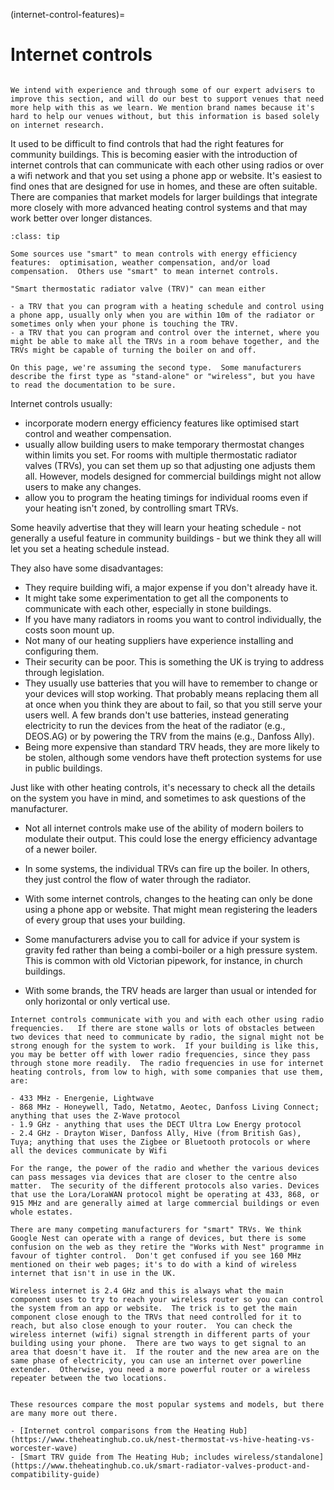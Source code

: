(internet-control-features)=
# Internet controls

```{admonition} Needs improvement

We intend with experience and through some of our expert advisers to improve this section, and will do our best to support venues that need more help with this as we learn. We mention brand names because it's hard to help our venues without, but this information is based solely on internet research.

```

It used to be difficult to find controls that had the right features for community buildings.  This is becoming easier with the introduction of internet controls that can communicate with each other using radios or over a wifi network and that you set using a phone app or website.  It's easiest to find ones that are designed for use in homes, and these are often suitable.  There are companies that market models for larger buildings that integrate more closely with more advanced heating control systems and that may work better over longer distances.

```{admonition} "Smart controls"
:class: tip

Some sources use "smart" to mean controls with energy efficiency features:  optimisation, weather compensation, and/or load compensation.  Others use "smart" to mean internet controls. 

"Smart thermostatic radiator valve (TRV)" can mean either 

- a TRV that you can program with a heating schedule and control using a phone app, usually only when you are within 10m of the radiator or sometimes only when your phone is touching the TRV.  
- a TRV that you can program and control over the internet, where you might be able to make all the TRVs in a room behave together, and the TRVs might be capable of turning the boiler on and off.

On this page, we're assuming the second type.  Some manufacturers describe the first type as "stand-alone" or "wireless", but you have to read the documentation to be sure.
```

Internet controls usually:

- incorporate modern energy efficiency features like optimised start control and weather compensation. 
- usually allow building users to make temporary thermostat changes within limits you set.  For rooms with multiple thermostatic radiator valves (TRVs), you can set them up so that adjusting one adjusts them all.  However, models designed for commercial buildings might not allow users to make any changes.
- allow you to program the heating timings for individual rooms even if your heating isn't zoned, by controlling smart TRVs.

Some heavily advertise that they will learn your heating schedule - not generally a useful feature in community buildings - but we think they all will let you set a heating schedule instead.

They also have some disadvantages:

- They require building wifi, a major expense if you don't already have it.
- It might take some experimentation to get all the components to communicate with each other, especially in stone buildings.
- If you have many radiators in rooms you want to control individually, the costs soon mount up.
- Not many of our heating suppliers have experience installing and configuring them.
- Their security can be poor.  This is something the UK is trying to address through legislation.
- They usually use batteries that you will have to remember to change or your devices will stop working.  That probably means replacing them all at once when you think they are about to fail, so that you still serve your users well. A few brands don't use batteries, instead generating electricity to run the devices from the heat of the radiator (e.g., DEOS.AG) or by powering the TRV from the mains (e.g., Danfoss Ally).
- Being more expensive than standard TRV heads, they are more likely to be stolen, although some vendors have theft protection systems for use in public buildings.

Just like with other heating controls, it's necessary to check all the details on the system you have in mind, and sometimes to ask questions of the manufacturer.  

- Not all internet controls make use of the ability of modern boilers to modulate their output.  This could lose the energy efficiency advantage of a newer boiler.
- In some systems, the individual TRVs can fire up the boiler.   In others, they just control the flow of water through the radiator.
- With some internet controls, changes to the heating can only be done using a phone app or website.  That might mean registering the leaders of every group that uses your building.

- Some manufacturers advise you to call for advice if your system is gravity fed rather than being a combi-boiler or a high pressure system.  This is common with old Victorian pipework, for instance, in church buildings.
- With some brands, the TRV heads are larger than usual or intended for only horizontal or only vertical use.


```{admonition} Radio and wireless range
Internet controls communicate with you and with each other using radio frequencies.   If there are stone walls or lots of obstacles between two devices that need to communicate by radio, the signal might not be strong enough for the system to work.  If your building is like this, you may be better off with lower radio frequencies, since they pass through stone more readily.  The radio frequencies in use for internet heating controls, from low to high, with some companies that use them, are: 

- 433 MHz - Energenie, Lightwave
- 868 MHz - Honeywell, Tado, Netatmo, Aeotec, Danfoss Living Connect; anything that uses the Z-Wave protocol
- 1.9 GHz - anything that uses the DECT Ultra Low Energy protocol
- 2.4 GHz - Drayton Wiser, Danfoss Ally, Hive (from British Gas), Tuya; anything that uses the Zigbee or Bluetooth protocols or where all the devices communicate by Wifi 

For the range, the power of the radio and whether the various devices can pass messages via devices that are closer to the centre also matter.  The security of the different protocols also varies. Devices that use the Lora/LoraWAN protocol might be operating at 433, 868, or 915 MHz and are generally aimed at large commercial buildings or even whole estates.

There are many competing manufacturers for "smart" TRVs. We think Google Nest can operate with a range of devices, but there is some confusion on the web as they retire the "Works with Nest" programme in favour of tighter control.  Don't get confused if you see 160 MHz mentioned on their web pages; it's to do with a kind of wireless internet that isn't in use in the UK. 

Wireless internet is 2.4 GHz and this is always what the main component uses to try to reach your wireless router so you can control the system from an app or website.  The trick is to get the main component close enough to the TRVs that need controlled for it to reach, but also close enough to your router.  You can check the wireless internet (wifi) signal strength in different parts of your building using your phone.  There are two ways to get signal to an area that doesn't have it.  If the router and the new area are on the same phase of electricity, you can use an internet over powerline extender.  Otherwise, you need a more powerful router or a wireless repeater between the two locations.   

```

```{admonition} More information

These resources compare the most popular systems and models, but there are many more out there.

- [Internet control comparisons from the Heating Hub](https://www.theheatinghub.co.uk/nest-thermostat-vs-hive-heating-vs-worcester-wave)
- [Smart TRV guide from The Heating Hub; includes wireless/standalone](https://www.theheatinghub.co.uk/smart-radiator-valves-product-and-compatibility-guide)

```

<!-- - [BEAMA list of smart TRVs on UK market, 2020](https://www.beama.org.uk/resourceLibrary/smart---connected-trvs.html) List suspiciously short! maybe British only? -->
